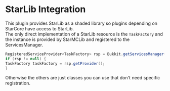 # StarLib Integration
This plugin provides StarLib as a shaded library so plugins depending on StarCore have access to StarLib.  
The only direct implementation of a StarLib resource is the `TaskFactory` and the instance is provided by StarMCLib and registered to the ServicesManager. 

```java
RegisteredServiceProvider<TaskFactory> rsp = Bukkit.getServicesManager().getRegistration(TaskFactory.class);
if (rsp != null) {
TaskFactory taskFactory = rsp.getProvider();
}
```

Otherwise the others are just classes you can use that don't need specific registration. 